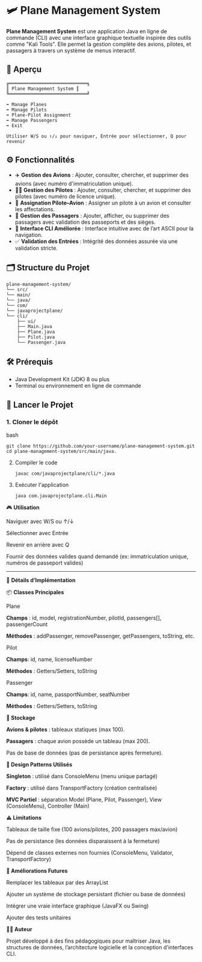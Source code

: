 # 🛩️ Plane Management System

**Plane Management System** est une application Java en ligne de commande (CLI) avec une interface graphique textuelle inspirée des outils comme "Kali Tools". Elle permet la gestion complète des avions, pilotes, et passagers à travers un système de menus interactif.


## 📌 Aperçu

    ╔═════════════════════════════╗
    ║ Plane Management System ║
    ╚═════════════════════════════╝
    
    ➡ Manage Planes
    ➡ Manage Pilots
    ➡ Plane-Pilot Assignment
    ➡ Manage Passengers
    ➡ Exit
    
    Utiliser W/S ou ↑/↓ pour naviguer, Entrée pour sélectionner, Q pour revenir



## ⚙️ Fonctionnalités

- ✈️ **Gestion des Avions** : Ajouter, consulter, chercher, et supprimer des avions (avec numéro d'immatriculation unique).
- 👨‍✈️ **Gestion des Pilotes** : Ajouter, consulter, chercher, et supprimer des pilotes (avec numéro de licence unique).
- 🔗 **Assignation Pilote–Avion** : Assigner un pilote à un avion et consulter les affectations.
- 🧍 **Gestion des Passagers** : Ajouter, afficher, ou supprimer des passagers avec validation des passeports et des sièges.
- 🎨 **Interface CLI Améliorée** : Interface intuitive avec de l’art ASCII pour la navigation.
- ✅ **Validation des Entrées** : Intégrité des données assurée via une validation stricte.


## 🗂️ Structure du Projet

    plane-management-system/
    └── src/
    └── main/
    └── java/
    └── com/
    └── javaprojectplane/
    └── cli/
        ├── ui/ 
        ├── Main.java
        ├── Plane.java
        ├── Pilot.java
        └── Passenger.java


## 🛠️ Prérequis

- Java Development Kit (JDK) 8 ou plus
- Terminal ou environnement en ligne de commande


## 🚀 Lancer le Projet

### 1. Cloner le dépôt

bash

    git clone https://github.com/your-username/plane-management-system.git
    cd plane-management-system/src/main/java.

2. Compiler le code
        
       javac com/javaprojectplane/cli/*.java

3. Exécuter l'application

       java com.javaprojectplane.cli.Main

🎮 **Utilisation**

Naviguer avec W/S ou ↑/↓

Sélectionner avec Entrée

Revenir en arrière avec Q

Fournir des données valides quand demandé (ex: immatriculation unique, numéros de passeport valides)


---

🧱 **Détails d’Implémentation**


📦 **Classes Principales**

Plane

   **Champs** : id, model, registrationNumber, pilotId, passengers[], passengerCount

   **Méthodes** : addPassenger, removePassenger, getPassengers, toString, etc.

Pilot

  **Champs**: id, name, licenseNumber

   **Méthodes** : Getters/Setters, toString

Passenger

   **Champs**: id, name, passportNumber, seatNumber

   **Méthodes** : Getters/Setters, toString


**🧮 Stockage**

   **Avions & pilotes** : tableaux statiques (max 100).

   **Passagers** : chaque avion possède un tableau (max 200).

   Pas de base de données (pas de persistance après fermeture).

**🧰 Design Patterns Utilisés**

   **Singleton** : utilisé dans ConsoleMenu (menu unique partagé)

   **Factory** : utilisé dans TransportFactory (création centralisée)

   **MVC Partiel** : séparation Model (Plane, Pilot, Passenger), View (ConsoleMenu), Controller (Main)

**⚠️ Limitations**

   Tableaux de taille fixe (100 avions/pilotes, 200 passagers max/avion)

   Pas de persistance (les données disparaissent à la fermeture)

   Dépend de classes externes non fournies (ConsoleMenu, Validator, TransportFactory)

**🌱 Améliorations Futures**

   Remplacer les tableaux par des ArrayList

   Ajouter un système de stockage persistant (fichier ou base de données)

   Intégrer une vraie interface graphique (JavaFX ou Swing)

   Ajouter des tests unitaires

**👨‍💻 Auteur**
   
   Projet développé à des fins pédagogiques pour maîtriser Java, les structures de données, l’architecture logicielle et la conception d'interfaces CLI.

